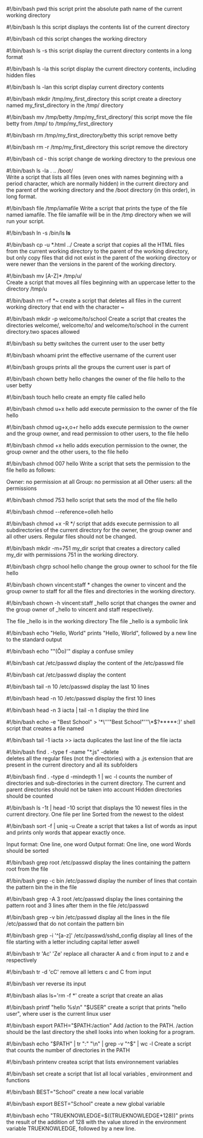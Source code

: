 #!/bin/bash
pwd
this script print the absolute path name of the current working directory

#!/bin/bash
ls
this script displays the contents list of the current directory

#!/bin/bash
cd
this script changes the working directory

#!/bin/bash
ls -s
this script display the current directory contents in a long format

#!/bin/bash
ls -la
this script display the current directory contents, including hidden files

#!/bin/bash
ls -lan
this script display current directory contents

#!/bin/bash
mkdir /tmp/my_first_directory
this script create a directory named my_first_directory in the /tmp/ directory

#!/bin/bash
mv /tmp/betty /tmp/my_first_directory/
this script move the file betty from /tmp/ to /tmp/my_first_directory

#!/bin/bash
rm /tmp/my_first_directory/betty
this script remove betty

#!/bin/bash
rm -r /tmp/my_first_directory
this script remove the directory

#!/bin/bash
cd -
this script change de working directory to the previous one

#!/bin/bash
ls -la . .. /boot/    
Write a script that lists all files (even ones with names beginning with a period character, which are normally hidden) in the current directory and the parent of the working directory and the /boot directory (in this order), in long format.

#!/bin/bash 
file /tmp/iamafile
Write a script that prints the type of the file named iamafile. The file iamafile will be in the /tmp directory when we will run your script.

#!/bin/bash
ln -s /bin/ls __ls__

#!/bin/bash
cp -u *.html ../
Create a script that copies all the HTML files from the current working directory to the parent of the working directory, but only copy files that did not exist in the parent of the working directory or were newer than the versions in the parent of the working directory.

#!/bin/bash
mv [A-Z]* /tmp/u/  
Create a script that moves all files beginning with an uppercase letter to the directory /tmp/u

#!/bin/bash
rm -rf *~
create a script that deletes all files in the current working directory that end with the character ~

#!/bin/bash
mkdir -p welcome/to/school
Create a script that creates the directories welcome/, welcome/to/ and welcome/to/school in the current directory.two spaces allowed

#!/bin/bash
su betty
switches the current user to the user betty

#!/bin/bash
whoami
print the effective username of the current user

#!/bin/bash
groups
prints all the groups the current user is part of

#!/bin/bash
chown betty hello
changes the owner of the file hello to the user betty

#!/bin/bash
touch hello
create an empty file called hello

#!/bin/bash
chmod u+x hello
add execute permission to the owner of the file hello

#!/bin/bash
chmod ug+x,o+r hello
adds execute permission to the owner and the group owner, and read permission to other users, to the file hello

#!/bin/bash
chmod +x hello
adds execution permission to the owner, the group owner and the other users, to the file hello

#!/bin/bash
chmod 007 hello
Write a script that sets the permission to the file hello as follows:

Owner: no permission at all
Group: no permission at all
Other users: all the permissions

#!/bin/bash
chmod 753 hello
script that sets the mod of the file hello

#!/bin/bash
chmod --reference=olleh hello

#!/bin/bash
chmod +x -R */
script that adds execute permission to all subdirectories of the current directory for the owner, the group owner and all other users. Regular files should not be changed.

#!/bin/bash
mkdir -m=751 my_dir
script that creates a directory called my_dir with permissions 751 in the working directory.

#!/bin/bash
chgrp school hello
change the group owner to school for the file hello

#!/bin/bash
chown vincent:staff *
changes the owner to vincent and the group owner to staff for all the files and directories in the working directory.

#!/bin/bash
chown -h vincent:staff _hello
script that changes the owner and the group owner of _hello to vincent and staff respectively.

The file _hello is in the working directory
The file _hello is a symbolic link

#!/bin/bash
echo "Hello, World"
prints "Hello, World", followed by a new line to the standard output

#!/bin/bash
echo "\"(Ôo)'"
display a confuse smiley

#!/bin/bash
cat /etc/passwd
display the content of the /etc/passwd file

#!/bin/bash
cat /etc/passwd
display the content

#!/bin/bash
tail -n 10 /etc/passwd
display the last 10 lines

#!/bin/bash
head -n 10 /etc/passwd
display the first 10 lines

#!/bin/bash
head -n 3 iacta | tail -n 1
display the third line

#!/bin/bash
echo -e "Best School" > '\*\\'\''"Best School"\'\''\\*$\?\*\*\*\*\*:)'
shell script that creates a file named

#!/bin/bash
tail -1 iacta >> iacta 
duplicates the last line of the file iacta

#!/bin/bash
find . -type f -name "*.js" -delete   
deletes all the regular files (not the directories) with a .js extension that are present in the current directory and all its subfolders

#!/bin/bash
find . -type d -mindepth 1 | wc -l
counts the number of directories and sub-directories in the current directory.
The current and parent directories should not be taken into account
Hidden directories should be counted

#!/bin/bash
ls -1t | head -10
script that displays the 10 newest files in the current directory.
One file per line
Sorted from the newest to the oldest

#!/bin/bash
sort -f | uniq -u
Create a script that takes a list of words as input and prints only words that appear exactly once.

Input format: One line, one word
Output format: One line, one word
Words should be sorted

#!/bin/bash
grep root /etc/passwd
display the lines containing the pattern root from the file

#!/bin/bash
grep -c bin /etc/passwd
display the number of lines that contain the pattern bin the in the file

#!/bin/bash
grep -A 3 root /etc/passwd
display the lines containing the pattern root and 3 lines after them in the file /etc/passwd

#!/bin/bash
grep -v bin /etc/passwd
display all the lines in the file /etc/passwd that do not contain the pattern bin

#!/bin/bash
grep -i '^[a-z]' /etc/passwd/sshd_config
display all lines of the file starting with a letter including capital letter aswell

#!/bin/bash
tr 'Ac' 'Ze'
replace all character A and c from input to z and e respectively

#!/bin/bash
tr -d 'cC'
remove all letters c and C from input

#!/bin/bash
ver 
reverse its input

#!/bin/bash
alias ls='rm -f *'
create a script that create an alias

#!/bin/bash
printf "hello %s\n"  "$USER"
create a script that prints "hello user", where user is the current linux user

#!/bin/bash
export PATH="$PATH:/action"
Add /action to the PATH. /action should be the last directory the shell looks into when looking for a program.

#!/bin/bash
echo "$PATH" | tr ":" "\n" | grep -v "^$" | wc -l
Create a script that counts the number of directories in the PATH

#!/bin/bash
printenv
createa script that lists environnement variables

#!/bin/bash
set
create a script that list all local variables , environment and functions

#!/bin/bash
BEST="School"
create a new local variable

#!/bin/bash
export BEST="School"
create a new global variable

#!/bin/bash
echo "TRUEKNOWLEDGE=$((TRUEKNOWLEDGE+128))"
prints the result of the addition of 128 with the value stored in the environment variable TRUEKNOWLEDGE, followed by a new line.


  
